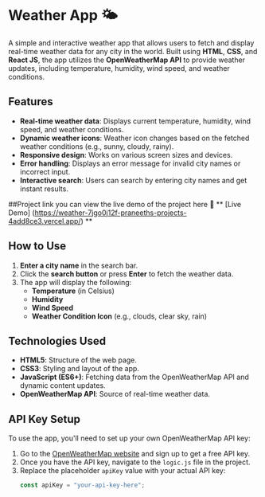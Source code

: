 # Weather App 🌤️

A simple and interactive weather app that allows users to fetch and display real-time weather data for any city in the world. Built using **HTML**, **CSS**, and **React JS**, the app utilizes the **OpenWeatherMap API** to provide weather updates, including temperature, humidity, wind speed, and weather conditions.

## Features
- **Real-time weather data**: Displays current temperature, humidity, wind speed, and weather conditions.
- **Dynamic weather icons**: Weather icon changes based on the fetched weather conditions (e.g., sunny, cloudy, rainy).
- **Responsive design**: Works on various screen sizes and devices.
- **Error handling**: Displays an error message for invalid city names or incorrect input.
- **Interactive search**: Users can search by entering city names and get instant results.

##Project link
you can view the live demo of the project here 
🔗 ** [Live Demo] (https://weather-7jgo0j12f-praneeths-projects-4add8ce3.vercel.app/) **


## How to Use
1. **Enter a city name** in the search bar.
2. Click the **search button** or press **Enter** to fetch the weather data.
3. The app will display the following:
   - **Temperature** (in Celsius)
   - **Humidity**
   - **Wind Speed**
   - **Weather Condition Icon** (e.g., clouds, clear sky, rain)

## Technologies Used
- **HTML5**: Structure of the web page.
- **CSS3**: Styling and layout of the app.
- **JavaScript (ES6+)**: Fetching data from the OpenWeatherMap API and dynamic content updates.
- **OpenWeatherMap API**: Source of real-time weather data.


## API Key Setup
To use the app, you'll need to set up your own OpenWeatherMap API key:

1. Go to the [OpenWeatherMap website](https://openweathermap.org/) and sign up to get a free API key.
2. Once you have the API key, navigate to the `logic.js` file in the project.
3. Replace the placeholder `apiKey` value with your actual API key:
   ```js
   const apiKey = "your-api-key-here";

